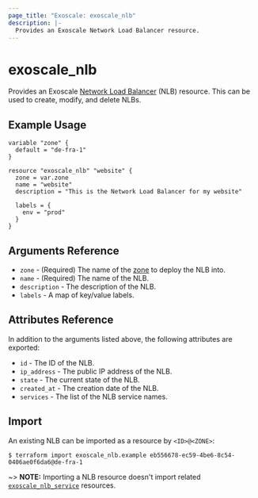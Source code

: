 ```yaml
---
page_title: "Exoscale: exoscale_nlb"
description: |-
  Provides an Exoscale Network Load Balancer resource.
---
```


# exoscale\_nlb

Provides an Exoscale [Network Load Balancer][nlb-doc] (NLB) resource. This can be used to create, modify, and delete NLBs.


## Example Usage

```hcl
variable "zone" {
  default = "de-fra-1"
}

resource "exoscale_nlb" "website" {
  zone = var.zone
  name = "website"
  description = "This is the Network Load Balancer for my website"

  labels = {
    env = "prod"
  }
}
```


## Arguments Reference

* `zone` - (Required) The name of the [zone][zone] to deploy the NLB into.
* `name` - (Required) The name of the NLB.
* `description` - The description of the NLB.
* `labels` - A map of key/value labels.


## Attributes Reference

In addition to the arguments listed above, the following attributes are exported:

* `id` - The ID of the NLB.
* `ip_address` - The public IP address of the NLB.
* `state` - The current state of the NLB.
* `created_at` - The creation date of the NLB.
* `services` - The list of the NLB service names.


## Import

An existing NLB can be imported as a resource by `<ID>@<ZONE>`:

```console
$ terraform import exoscale_nlb.example eb556678-ec59-4be6-8c54-0406ae0f6da6@de-fra-1
```

~> **NOTE:** Importing a NLB resource doesn't import related [`exoscale_nlb_service`][r-nlb_service] resources.


[nlb-doc]: https://community.exoscale.com/documentation/compute/network-load-balancer/
[r-nlb_service]: ../resources/nlb_service
[zone]: https://www.exoscale.com/datacenters/

